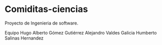 # Comiditas-ciencias

Proyecto de Ingenieria de software.

Equipo
Hugo Alberto Gómez Gutiérrez
Alejandro Valdes Galicia
Humberto Salinas Hernandez
